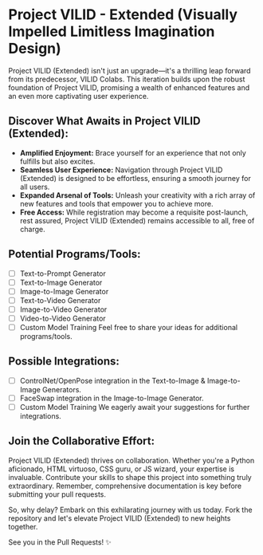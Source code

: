 # Project VILID - Extended (Visually Impelled Limitless Imagination Design)

Project VILID (Extended) isn't just an upgrade—it's a thrilling leap forward from its predecessor, VILID Colabs. This iteration builds upon the robust foundation of Project VILID, promising a wealth of enhanced features and an even more captivating user experience.

## Discover What Awaits in Project VILID (Extended):
- **Amplified Enjoyment:** Brace yourself for an experience that not only fulfills but also excites.
- **Seamless User Experience:** Navigation through Project VILID (Extended) is designed to be effortless, ensuring a smooth journey for all users.
- **Expanded Arsenal of Tools:** Unleash your creativity with a rich array of new features and tools that empower you to achieve more.
- **Free Access:** While registration may become a requisite post-launch, rest assured, Project VILID (Extended) remains accessible to all, free of charge.

## Potential Programs/Tools:
- [ ] Text-to-Prompt Generator
- [ ] Text-to-Image Generator
- [ ] Image-to-Image Generator
- [ ] Text-to-Video Generator
- [ ] Image-to-Video Generator
- [ ] Video-to-Video Generator
- [ ] Custom Model Training
Feel free to share your ideas for additional programs/tools.

## Possible Integrations:
- [ ] ControlNet/OpenPose integration in the Text-to-Image & Image-to-Image Generators.
- [ ] FaceSwap integration in the Image-to-Image Generator.
- [ ] Custom Model Training
We eagerly await your suggestions for further integrations.

## Join the Collaborative Effort:
Project VILID (Extended) thrives on collaboration. Whether you're a Python aficionado, HTML virtuoso, CSS guru, or JS wizard, your expertise is invaluable. Contribute your skills to shape this project into something truly extraordinary. Remember, comprehensive documentation is key before submitting your pull requests.

So, why delay? Embark on this exhilarating journey with us today. Fork the repository and let's elevate Project VILID (Extended) to new heights together.

See you in the Pull Requests! ✨
